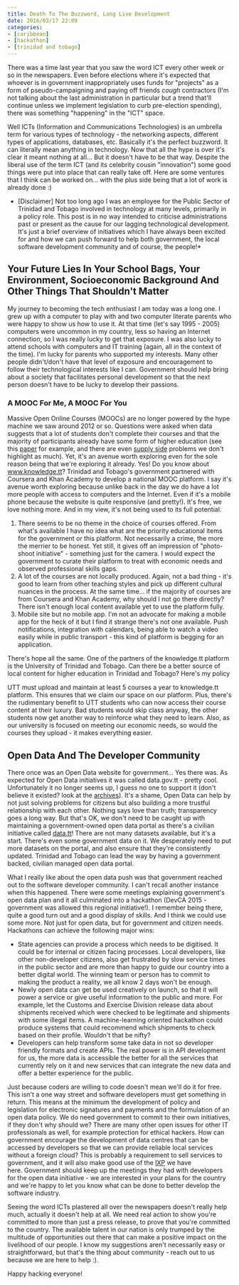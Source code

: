 ```yaml
---
title: Death To The Buzzword, Long Live Development
date: 2016/03/17 22:09
categories:
- [caribbean]
- [hackathon]
- [trinidad and tobago]
---
```


There was a time last year that you saw the word ICT every other week or so in the newspapers. Even before elections where it's expected that whoever is in government inappropriately uses funds for "projects" as a form of pseudo-campaigning and paying off friends *cough* contractors (I'm not talking about the last administration in particular but a trend that'll continue unless we implement legislation to curb pre-election spending), there was something "happening" in the "ICT" space.

Well ICTs (Information and Communications Technologies) is an umbrella term for various types of technology - the networking aspects, different types of applications, databases, etc. Basically it's the perfect buzzword. It can literally mean anything in technology. Now that all the hype is over it's clear it meant nothing at all... But it doesn't have to be that way. Despite the liberal use of the term ICT (and its celebrity cousin "innovation") some good things were put into place that can really take off. Here are some ventures that I think can be worked on... with the plus side being that a lot of work is already done :)

* \[Disclaimer\] Not too long ago I was an employee for the Public Sector of Trinidad and Tobago involved in technology at many levels, primarily in a policy role. This post is in no way intended to criticise administrations past or present as the cause for our lagging technological development. It's just a brief overview of initiatives which I have always been excited for and how we can push forward to help both government, the local software development community and of course, the people!*

## Your Future Lies In Your School Bags, Your Environment, Socioeconomic Background And Other Things That Shouldn't Matter

My journey to becoming the tech enthusiast I am today was a long one. I grew up with a computer to play with and two computer literate parents who were happy to show us how to use it. At that time (let's say 1995 - 2005) computers were uncommon in my country, less so having an Internet connection, so I was really lucky to get that exposure. I was also lucky to attend schools with computers and IT training (again, all in the context of the time). I'm lucky for parents who supported my interests. Many other people didn't/don't have that level of exposure and encouragement to follow their technological interests like I can. Government should help bring about a society that facilitates personal development so that the next person doesn't have to be lucky to develop their passions.

### A MOOC For Me, A MOOC For You

Massive Open Online Courses (MOOCs) are no longer powered by the hype machine we saw around 2012 or so. Questions were asked when data suggests that a lot of students don't complete their courses and that the majority of participants already have some form of higher education (see this [paper](http://poseidon01.ssrn.com/delivery.php?ID=281020070003095004110007081019116024050069081053008091070113114125006103085106106031021010033037006104035121114126118006084092045011032005017027021096006110030099026037014034078009064088112015027087068015100099029001023028091022118073113126027092081001&EXT=pdf) for example, and there are even [supply side](http://news.psu.edu/story/395292/2016/02/29/research/mooc-instructors-may-need-more-support-successful-courses) problems we don't highlight as much). Yet, it's an avenue worth exploring even for the sole reason being that we're exploring it already. Yes! Do you know about www.knowledge.tt? Trinidad and Tobago's government partnered with Coursera and Khan Academy to develop a national MOOC platform. I say it's avenue worth exploring because unlike back in the day we do have a lot more people with access to computers and the Internet. Even if it's a mobile phone because the website is quite responsive (and pretty!). It's free, we love nothing more. And in my view, it's not being used to its full potential.

1. There seems to be no theme in the choice of courses offered. From what's available I have no idea what are the priority educational items for the government or this platform. Not necessarily a crime, the more the merrier to be honest. Yet still, it gives off an impression of "photo-shoot initiative" - something just for the camera. I would expect the government to curate their platform to treat with economic needs and observed professional skills gaps.
2. A lot of the courses are not locally produced. Again, not a bad thing - it's good to learn from other teaching styles and pick up different cultural nuances in the process. At the same time... if the majority of courses are from Coursera and Khan Academy, why should I not go there directly? There isn't enough local content available yet to use the platform fully.
3. Mobile site but no mobile app. I'm not an advocate for making a mobile app for the heck of it but I find it strange there's not one available. Push notifications, integration with calendars, being able to watch a video easily while in public transport - this kind of platform is begging for an application.

There's hope all the same. One of the partners of the knowledge.tt platform is the University of Trinidad and Tobago. Can there be a better source of local content for higher education in Trinidad and Tobago? Here's my policy

UTT must upload and maintain at least 5 courses a year to knowledge.tt platform. This ensures that we claim our space on our platform. Plus, there's the rudimentary benefit to UTT students who can now access their course content at their luxury. Bad students would skip class anyway, the other students now get another way to reinforce what they need to learn. Also, as our university is focused on meeting our economic needs, so would the courses they upload - it makes everything easier.

## Open Data And The Developer Community

There once was an Open Data website for government... Yes there was. As expected for Open Data initiatives it was called data.gov.tt - pretty cool. Unfortunately it no longer seems up, I guess no one to support it (don't believe it existed? look at the [archives](http://web.archive.org/web/20160308001307/http://data.gov.tt/)). It's a shame, Open Data can help by not just solving problems for citizens but also building a more trustful relationship with each other. Nothing says love than truth; transparency goes a long way. But that's OK, we don't need to be caught up with maintaining a government-owned open data portal as there's a civilian initiative called [data.tt](http://data.tt/)! There are not many datasets available, but it's a start. There's even some government data on it. We desperately need to put more datasets on the portal, and also ensure that they're consistently updated. Trinidad and Tobago can lead the way by having a government backed, civilian managed open data portal.

What I really like about the open data push was that government reached out to the software developer community. I can't recall another instance when this happened. There were some meetings explaining government's open data plan and it all culminated into a hackathon (DevCA 2015 - government was allowed this regional initiative!). I remember being there, quite a good turn out and a good display of skills. And I think we could use some more. Not just for open data, but for government and citizen needs. Hackathons can achieve the following major wins:

* State agencies can provide a process which needs to be digitised. It could be for internal or citizen facing processes. Local developers, like other non-developer citizens, also get frustrated by slow service times in the public sector and are more than happy to guide our country into a better digital world. The winning team or person has to commit to making the product a reality, we all know 2 days won't be enough.
* Newly open data can get be used creatively on launch, so that it will power a service or give useful information to the public and more. For example, let the Customs and Exercise Division release data about shipments received which were checked to be legitimate and shipments with some illegal items. A machine-learning oriented hackathon could produce systems that could recommend which shipments to check based on their profile. Wouldn't that be nifty?
* Developers can help transform some take data in not so developer friendly formats and create APIs. The real power is in API development for us, the more data is accessible the better for all the services that currently rely on it and new services that can integrate the new data and offer a better experience for the public.

Just because coders are willing to code doesn't mean we'll do it for free. This isn't a one way street and software developers must get something in return. This means at the minimum the development of policy and legislation for electronic signatures and payments and the formulation of an open data policy. We do need government to commit to their own initiatives, if they don't why should we? There are many other open issues for other IT professionals as well, for example protection for ethical hackers. How can government encourage the development of data centres that can be accessed by developers so that we can provide reliable local services without a foreign cloud? This is probably a requirement to sell services to government, and it will also make good use of the [IXP](https://en.wikipedia.org/wiki/Internet_exchange_point) we have here. Government should keep up the meetings they had with developers for the open data initiative - we are interested in your plans for the country and we're happy to let you know what can be done to better develop the software industry.

Seeing the word ICTs plastered all over the newspapers doesn't really help much, actually it doesn't help at all. We need real action to show you're committed to more than just a press release, to prove that you're committed to the country. The available talent in our nation is only trumped by the multitude of opportunities out there that can make a positive impact on the livelihood of our people. I know my suggestions aren't necessarily easy or straightforward, but that's the thing about community - reach out to us because we are here to help :).

Happy hacking everyone!
